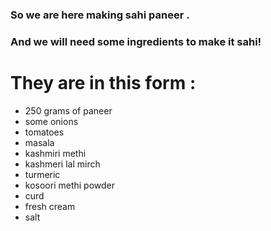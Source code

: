  ### So we are here making sahi paneer .
 ### And we will need some ingredients to make it sahi!

 # They are in this form :
 * 250 grams of paneer 
 * some onions 
 * tomatoes
 * masala 
 * kashmiri methi 
 * kashmeri lal mirch
 * turmeric
 * kosoori methi powder 
 * curd
 * fresh cream 
 * salt
 